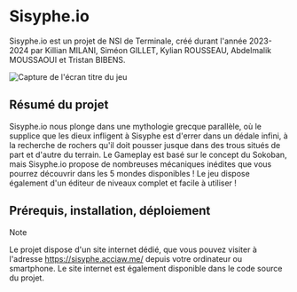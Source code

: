 # Sisyphe.io

Sisyphe.io est un projet de NSI de Terminale, créé durant l'année 2023-2024 par Killian MILANI, Siméon GILLET, Kylian ROUSSEAU, Abdelmalik MOUSSAOUI et Tristan BIBENS.

![Capture de l'écran titre du jeu](https://sisyphe.acciaw.me/img/capture.png)

## Résumé du projet

Sisyphe.io nous plonge dans une mythologie grecque parallèle, où le supplice que les dieux infligent à Sisyphe est d'errer dans un dédale infini, à la recherche de rochers qu'il doit pousser jusque dans des trous situés de part et d'autre du terrain. Le Gameplay est basé sur le concept du Sokoban, mais Sisyphe.io propose de nombreuses mécaniques inédites que vous pourrez découvrir dans les 5 mondes disponibles ! Le jeu dispose également d'un éditeur de niveaux complet et facile à utiliser !

## Prérequis, installation, déploiement

> [!NOTE]
> Le projet dispose d'un site internet dédié, que vous pouvez visiter à l'adresse https://sisyphe.acciaw.me/ depuis votre ordinateur ou smartphone. Le site internet est également disponible dans le code source du projet.
